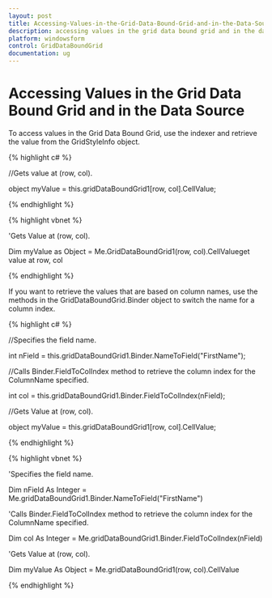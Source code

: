 ```yaml
---
layout: post
title: Accessing-Values-in-the-Grid-Data-Bound-Grid-and-in-the-Data-Source
description: accessing values in the grid data bound grid and in the data source
platform: windowsform
control: GridDataBoundGrid
documentation: ug
---
```




# Accessing Values in the Grid Data Bound Grid and in the Data Source

To access values in the Grid Data Bound Grid, use the indexer and retrieve the value from the GridStyleInfo object. 

{% highlight c# %}

//Gets value at (row, col).

object myValue = this.gridDataBoundGrid1[row, col].CellValue; 

{% endhighlight %}

{% highlight vbnet %}

'Gets Value at (row, col).

Dim myValue as Object = Me.GridDataBoundGrid1(row, col).CellValueget value at row, col

{% endhighlight %}


If you want to retrieve the values that are based on column names, use the methods in the GridDataBoundGrid.Binder object to switch the name for a column index.

{% highlight c# %}

//Specifies the field name.

int nField = this.gridDataBoundGrid1.Binder.NameToField("FirstName");



//Calls Binder.FieldToColIndex method to retrieve the column index for the ColumnName specified.

int col = this.gridDataBoundGrid1.Binder.FieldToColIndex(nField);



//Gets Value at (row, col).

object myValue = this.gridDataBoundGrid1[row, col].CellValue;

{% endhighlight %}

{% highlight vbnet %}

'Specifies the field name.

Dim nField As Integer = Me.gridDataBoundGrid1.Binder.NameToField("FirstName")



'Calls Binder.FieldToColIndex method to retrieve the column index for the ColumnName specified.

Dim col As Integer = Me.gridDataBoundGrid1.Binder.FieldToColIndex(nField)



'Gets Value at (row, col).

Dim myValue As Object = Me.gridDataBoundGrid1(row, col).CellValue

{% endhighlight %}


